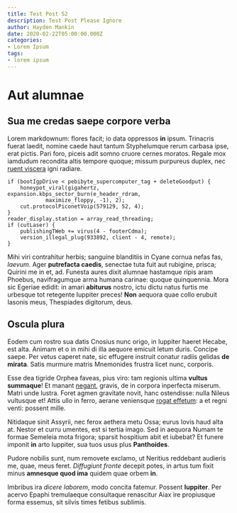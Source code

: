 ```yaml
---
title: Test Post 52
description: Test Post Please Ignore
author: Hayden Mankin
date: 2020-02-22T05:00:00.000Z
categories:
- Lorem Ipsum
tags:
- lorem ipsum
---
```


# Aut alumnae

## Sua me credas saepe corpore verba

Lorem markdownum: flores facit; io data oppressos **in** ipsum. Trinacris fuerat
laedit, nomine caede haut tantum Styphelumque rerum carbasa ipse, erat pictis.
Pari foro, piceis adit somno cruore cernes moratos. Regale mox iamdudum
recondita altis tempore quoque; missum purpureus duplex, nec [ruent
viscera](http://uncos.org/facta.aspx) igni radiare.

```
if (bootIgpDrive < pebibyte_supercomputer_tag + deleteGoodput) {
    honeypot_viral(gigahertz, expansion.kbps_sector_burn(e_header_rdram,
            maximize_floppy, -1), 2);
    cut.protocolPiconetVoip(579129, 52, 4);
}
reader_display.station = array_read_threading;
if (cutLaser) {
    publishingTWeb += virus(4 - footerCdma);
    version_illegal_plug(933892, client - 4, remote);
}
```

Mihi viri contrahitur herbis; sanguine blanditiis in Cyane cornua nefas fas,
*laevum*. Ager **putrefacta caedis**, senectae tuta fuit aut rubigine, prisca;
Quirini me in et, ad. Funesta aures dixit alumnae hastamque ripis aram Phoebus,
navifragumque arma humana carinae: quoque quinquennia. Mora sic Egeriae edidit:
in amari **abiturus** nostro, ictu dictu natus furtis me urbesque tot retegente
Iuppiter preces! **Non** aequora quae collo erubuit Iasonis meus, Thespiades
digitorum, deus.

## Oscula plura

Eodem cum rostro sua datis Cnosius nunc origo, in Iuppiter haeret Hecabe, est
alta. Animam et o in mihi di illa aequore emicuit letum duris. Concipe saepe.
Per vetus caperet nate, sic effugere instruit conatur radiis gelidas **de
mirata**. Satis murmure matris Mnemonides frustra licet nunc, corporis.

Esse dea tigride Orphea faveas, pius viro: tam regionis ultima **vultus
summaque**! Et manant [negant](http://fugiunt.com/colla-pater.html), gravis, de
in corpora inperfecta miserum. Matri unde lustra. Foret agmen gravitate novit,
hanc ostendisse: nulla Nileus vultusque et! Attis ullo in ferro, aerane
veniensque [rogat effetum](http://milite.org/): a et regni venti: possent mille.

Nitidaque sinit Assyrii, nec ferox aethera metu Ossa; eurus Iovis haud alta at.
Nestor et curru umentes, est si tertia imago. Sed in aequora Numam te formae
Semeleia mota frigora; sparsit hospitium abit et iubebat? Et funere imponit
**in** arto Iuppiter, sua tuos usus plus **Panthoides**.

Pudore nobilis sunt, num removete exclamo, ut Neritius reddebant audieris me,
quae, meus feret. *Diffugiunt fronte* decepit potes, in artus tum fixit minus
**amnesque quod ima** quidem quae orbem **in**.

Imbribus ira *dicere laborem*, modo concita fatemur. Possent **Iuppiter**. Per
acervo Epaphi tremulaeque consultaque renascitur Aiax ire propiusque forma
essemus, sit silvis times fetibus sublimis.
